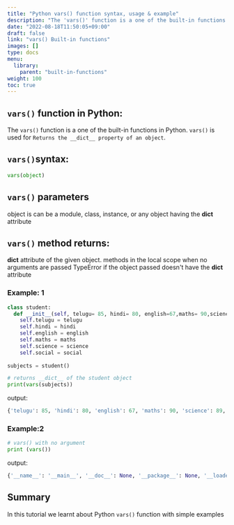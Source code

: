 ```yaml
---
title: "Python vars() function syntax, usage & example"
description: "The 'vars()' function is a one of the built-in functions in Python"
date: "2022-08-18T11:50:05+09:00"
draft: false
link: "vars() Built-in functions"
images: []
type: docs
menu:
  library:
    parent: "built-in-functions"
weight: 100
toc: true
---
```


## `vars()` function in Python:
The `vars()` function is a one of the built-in functions in Python.
`vars()` is used for	`Returns the __dict__ property of an object`.

## `vars()`syntax:
```Python
vars(object)
```

## `vars()` parameters

object is  can be a module, class, instance, or any object having the __dict__ attribute

## `vars()` method returns:

__dict__ attribute of the given object.
methods in the local scope when no arguments are passed
TypeError if the object passed doesn't have the __dict__ attribute


### Example: 1
```Python
class student:
  def __init__(self, telugu= 85, hindi= 80, english=67,maths= 90,science =89, social =77):
    self.telugu = telugu
    self.hindi = hindi
    self.english = english
    self.maths = maths
    self.science = science
    self.social = social
  
subjects = student()

# returns __dict__ of the student object
print(vars(subjects))
```
output:
```Python
{'telugu': 85, 'hindi': 80, 'english': 67, 'maths': 90, 'science': 89, 'social': 77}
```
### Example:2
```Python
# vars() with no argument
print (vars())

```
output:
```Python
{'__name__': '__main__', '__doc__': None, '__package__': None, '__loader__': <_frozen_importlib_external.SourceFileLoader object at 0x003AF838>, '__spec__': None, '__annotations__': {}, '__builtins__': <module 'builtins' (built-in)>, '__file__': 'c:/Users/Vamshi/date string.py', '__cached__': None'}

```
## Summary
In this tutorial we learnt about Python `vars()` function with simple examples


